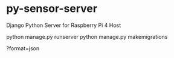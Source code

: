 # py-sensor-server
Django Python Server for Raspberry Pi 4 Host

python manage.py runserver
python manage.py makemigrations

?format=json
